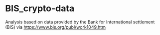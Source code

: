 # BIS_crypto-data
Analysis based on data provided by the Bank for International settlement (BIS) via https://www.bis.org/publ/work1049.htm
